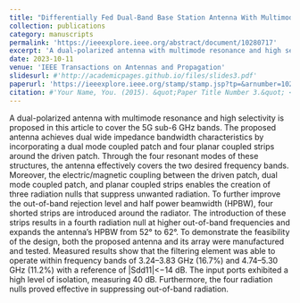 ```yaml
---
title: "Differentially Fed Dual-Band Base Station Antenna With Multimode Resonance and High Selectivity for 5G Applications"
collection: publications
category: manuscripts
permalink: 'https://ieeexplore.ieee.org/abstract/document/10280717'
excerpt: 'A dual-polarized antenna with multimode resonance and high selectivity is proposed in this article to cover the 5G sub-6 GHz bands.'
date: 2023-10-11
venue: 'IEEE Transactions on Antennas and Propagation'
slidesurl: #'http://academicpages.github.io/files/slides3.pdf'
paperurl: 'https://ieeexplore.ieee.org/stamp/stamp.jsp?tp=&arnumber=10280717'
citation: #'Your Name, You. (2015). &quot;Paper Title Number 3.&quot; <i>Journal 1</i>. 1(3).'
---
```


A dual-polarized antenna with multimode resonance and high selectivity is proposed in this article to cover the 5G sub-6 GHz bands. The proposed antenna achieves dual wide impedance bandwidth characteristics by incorporating a dual mode coupled patch and four planar coupled strips around the driven patch. Through the four resonant modes of these structures, the antenna effectively covers the two desired frequency bands. Moreover, the electric/magnetic coupling between the driven patch, dual mode coupled patch, and planar coupled strips enables the creation of three radiation nulls that suppress unwanted radiation. To further improve the out-of-band rejection level and half power beamwidth (HPBW), four shorted strips are introduced around the radiator. The introduction of these strips results in a fourth radiation null at higher out-of-band frequencies and expands the antenna’s HPBW from 52° to 62°. To demonstrate the feasibility of the design, both the proposed antenna and its array were manufactured and tested. Measured results show that the filtering element was able to operate within frequency bands of 3.24–3.83 GHz (16.7%) and 4.74–5.30 GHz (11.2%) with a reference of |Sdd11|<−14 dB. The input ports exhibited a high level of isolation, measuring 40 dB. Furthermore, the four radiation nulls proved effective in suppressing out-of-band radiation.
